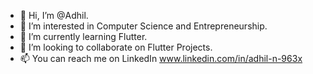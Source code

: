 - 👋 Hi, I’m @Adhil. 
- 👀 I’m interested in Computer Science and Entrepreneurship.
- 🌱 I’m currently learning Flutter.
- 💞️ I’m looking to collaborate on Flutter Projects.
- 📫 You can reach me on LinkedIn www.linkedin.com/in/adhil-n-963x

<!---
Adhil-4dh11/Adhil-4dh11 is a ✨ special ✨ repository because its `README.md` (this file) appears on your GitHub profile.
You can click the Preview link to take a look at your changes.
--->
